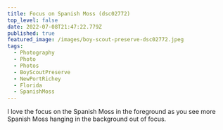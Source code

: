 ```yaml
---
title: Focus on Spanish Moss (dsc02772)
top_level: false
date: 2022-07-08T21:47:22.779Z
published: true
featured_image: /images/boy-scout-preserve-dsc02772.jpeg
tags:
  - Photography
  - Photo
  - Photos
  - BoyScoutPreserve
  - NewPortRichey
  - Florida
  - SpanishMoss
---
```

I love the focus on the Spanish Moss in the foreground as you see more Spanish Moss hanging in the background out of focus.